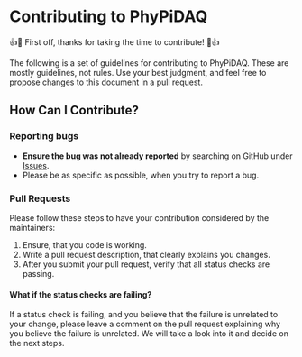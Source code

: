 # Contributing to PhyPiDAQ

:+1::tada: First off, thanks for taking the time to contribute! :tada::+1:

The following is a set of guidelines for contributing to PhyPiDAQ. These are mostly guidelines, not rules. Use your best
judgment, and feel free to propose changes to this document in a pull request.

## How Can I Contribute?

### Reporting bugs

* **Ensure the bug was not already reported** by searching on GitHub under
  [Issues](https://github.com/PhyPiDAQ/PhyPiDAQ/issues).
* Please be as specific as possible, when you try to report a bug.

### Pull Requests

Please follow these steps to have your contribution considered by the maintainers:

1. Ensure, that you code is working.
2. Write a pull request description, that clearly explains you changes.
3. After you submit your pull request, verify that all status checks are passing.

#### What if the status checks are failing?

If a status check is failing, and you believe that the failure is unrelated to your change, please leave a comment on
the pull request explaining why you believe the failure is unrelated. We will take a look into it and decide on the next
steps.
